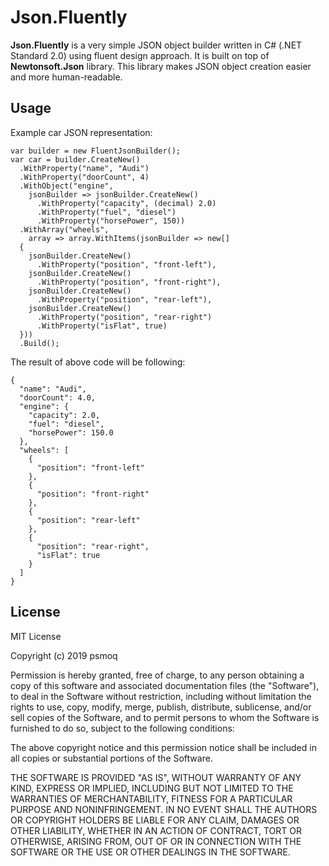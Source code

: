 # Json.Fluently

**Json.Fluently** is a very simple JSON object builder written in C# (.NET Standard 2.0) using fluent design approach. It is built on top of **Newtonsoft.Json** library. This library makes JSON object creation easier and more human-readable.

## Usage

Example car JSON representation:

    var builder = new FluentJsonBuilder();
    var car = builder.CreateNew()
      .WithProperty("name", "Audi")
      .WithProperty("doorCount", 4)
      .WithObject("engine",
        jsonBuilder => jsonBuilder.CreateNew()
          .WithProperty("capacity", (decimal) 2.0)
          .WithProperty("fuel", "diesel")
          .WithProperty("horsePower", 150))
      .WithArray("wheels", 
        array => array.WithItems(jsonBuilder => new[]
      {
        jsonBuilder.CreateNew()
          .WithProperty("position", "front-left"),
        jsonBuilder.CreateNew()
          .WithProperty("position", "front-right"),
        jsonBuilder.CreateNew()
          .WithProperty("position", "rear-left"),
        jsonBuilder.CreateNew()
          .WithProperty("position", "rear-right")
          .WithProperty("isFlat", true)
      }))
      .Build();

The result of above code will be following:

    {
      "name": "Audi",
      "doorCount": 4.0,
      "engine": {
        "capacity": 2.0,
        "fuel": "diesel",
        "horsePower": 150.0
      },
      "wheels": [
        {
          "position": "front-left"
        },
        {
          "position": "front-right"
        },
        {
          "position": "rear-left"
        },
        {
          "position": "rear-right",
          "isFlat": true
        }
      ]
    } 

## License

MIT License

Copyright (c) 2019 psmoq

Permission is hereby granted, free of charge, to any person obtaining a copy
of this software and associated documentation files (the "Software"), to deal
in the Software without restriction, including without limitation the rights
to use, copy, modify, merge, publish, distribute, sublicense, and/or sell
copies of the Software, and to permit persons to whom the Software is
furnished to do so, subject to the following conditions:

The above copyright notice and this permission notice shall be included in all
copies or substantial portions of the Software.

THE SOFTWARE IS PROVIDED "AS IS", WITHOUT WARRANTY OF ANY KIND, EXPRESS OR
IMPLIED, INCLUDING BUT NOT LIMITED TO THE WARRANTIES OF MERCHANTABILITY,
FITNESS FOR A PARTICULAR PURPOSE AND NONINFRINGEMENT. IN NO EVENT SHALL THE
AUTHORS OR COPYRIGHT HOLDERS BE LIABLE FOR ANY CLAIM, DAMAGES OR OTHER
LIABILITY, WHETHER IN AN ACTION OF CONTRACT, TORT OR OTHERWISE, ARISING FROM,
OUT OF OR IN CONNECTION WITH THE SOFTWARE OR THE USE OR OTHER DEALINGS IN THE
SOFTWARE.
